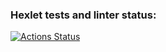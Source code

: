 ### Hexlet tests and linter status:
[![Actions Status](https://github.com/AnastasiaKv/frontend-project-lvl3/workflows/hexlet-check/badge.svg)](https://github.com/AnastasiaKv/frontend-project-lvl3/actions)